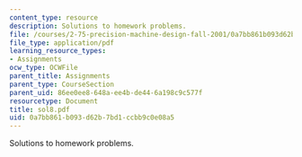 ```yaml
---
content_type: resource
description: Solutions to homework problems.
file: /courses/2-75-precision-machine-design-fall-2001/0a7bb861b093d62b7bd1ccbb9c0e08a5_sol8.pdf
file_type: application/pdf
learning_resource_types:
- Assignments
ocw_type: OCWFile
parent_title: Assignments
parent_type: CourseSection
parent_uid: 86ee0ee8-648a-ee4b-de44-6a198c9c577f
resourcetype: Document
title: sol8.pdf
uid: 0a7bb861-b093-d62b-7bd1-ccbb9c0e08a5
---
```

Solutions to homework problems.

